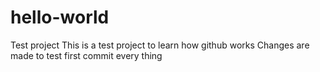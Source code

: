 # hello-world
Test project
This is a test project to learn how github works
Changes are made to test first commit
every thing
